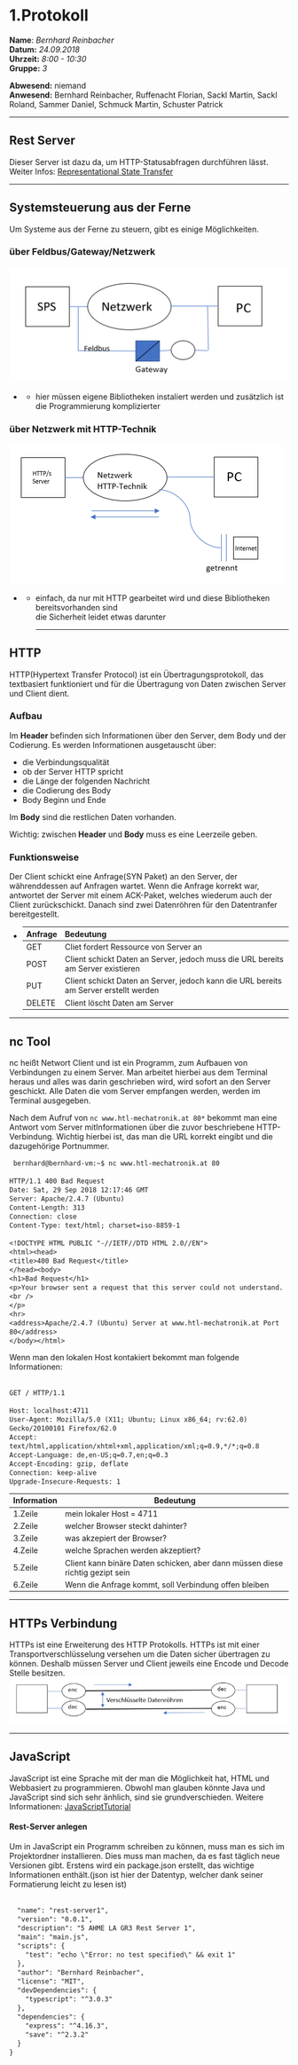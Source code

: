 # 1.Protokoll  
  
  **Name**:  *Bernhard Reinbacher*  
  **Datum:** *24.09.2018*  
  **Uhrzeit:** *8:00 - 10:30*  
  **Gruppe:** *3*  
  
   
    
 **Abwesend:** niemand  
 **Anwesend:** Bernhard Reinbacher, Ruffenacht Florian, Sackl Martin, Sackl Roland, Sammer Daniel, Schmuck Martin, Schuster Patrick  
  
*********************************************************************************************************************************  
## Rest Server  
Dieser Server ist dazu da, um HTTP-Statusabfragen durchführen lässt. Weiter Infos: [Representational State Transfer](https://de.wikipedia.org/wiki/Representational_State_Transfer)
*********************************************************************************************************************************  
## Systemsteuerung aus der Ferne  
Um Systeme aus der Ferne zu steuern, gibt es einige Möglichkeiten.  
### über Feldbus/Gateway/Netzwerk  
![Netzwerk1](/reibem14/Netzwerk1.PNG)    
* * hier müssen eigene Bibliotheken instaliert werden und zusätzlich ist die Programmierung komplizierter  

### über Netzwerk mit HTTP-Technik   
![Netzwerk2](/reibem14/Netzwerk2.PNG)   
* *  einfach, da nur mit HTTP gearbeitet wird und diese Bibliotheken bereitsvorhanden sind  
     die Sicherheit leidet etwas darunter    
     *********************************************************************************************************************************   
## HTTP  
HTTP(Hypertext Transfer Protocol) ist ein Übertragungsprotokoll, das textbasiert funktioniert und für die Übertragung von Daten zwischen Server und Client dient. 
### Aufbau  
Im **Header** befinden sich Informationen über den Server, dem Body und der Codierung. Es werden Informationen ausgetauscht über:   
* die Verbindungsqualität  
* ob der Server HTTP spricht  
* die Länge der folgenden Nachricht  
* die Codierung des Body  
* Body Beginn und Ende    
  
Im **Body** sind die restlichen Daten vorhanden.    
  
Wichtig: zwischen **Header** und **Body** muss es eine Leerzeile geben.
  
### Funktionsweise  
Der Client schickt eine Anfrage(SYN Paket) an den Server, der währenddessen auf Anfragen wartet. Wenn die Anfrage korrekt war, antwortet der Server mit einem ACK-Paket, welches wiederum auch der Client zurückschickt. Danach sind zwei Datenröhren für den Datentranfer bereitgestellt.  

* Anfrage | Bedeutung  
  ------- | ---------  
  GET | Cliet fordert Ressource von Server an  
  POST | Client schickt Daten an Server, jedoch muss die URL bereits am Server existieren  
  PUT | Client schickt Daten an Server, jedoch kann die URL bereits am Server erstellt werden  
  DELETE | Client löscht Daten am Server  
********************************************************************************************************************************  
## nc Tool  
nc heißt Networt Client und ist ein Programm, zum Aufbauen von Verbindungen zu einem Server. Man arbeitet hierbei aus dem Terminal heraus und alles was darin geschrieben wird, wird sofort an den Server geschickt. Alle Daten die vom Server empfangen werden, werden im Terminal ausgegeben.       
  
      
Nach dem Aufruf von `nc www.htl-mechatronik.at 80*` bekommt man eine Antwort vom Server mitInformationen über die zuvor beschriebene HTTP-Verbindung. Wichtig hierbei ist, das man die URL korrekt eingibt und die dazugehörige Portnummer.  
```
 bernhard@bernhard-vm:~$ nc www.htl-mechatronik.at 80

HTTP/1.1 400 Bad Request
Date: Sat, 29 Sep 2018 12:17:46 GMT
Server: Apache/2.4.7 (Ubuntu)
Content-Length: 313
Connection: close
Content-Type: text/html; charset=iso-8859-1

<!DOCTYPE HTML PUBLIC "-//IETF//DTD HTML 2.0//EN">
<html><head>
<title>400 Bad Request</title>
</head><body>
<h1>Bad Request</h1>
<p>Your browser sent a request that this server could not understand.<br />
</p>
<hr>
<address>Apache/2.4.7 (Ubuntu) Server at www.htl-mechatronik.at Port 80</address>
</body></html>
```  
  
Wenn man den lokalen Host kontakiert bekommt man folgende Informationen:  
```bernhard@bernhard-vm:~$ nc -l 4711

GET / HTTP/1.1

Host: localhost:4711		                                                                    
User-Agent: Mozilla/5.0 (X11; Ubuntu; Linux x86_64; rv:62.0) Gecko/20100101 Firefox/62.0	  	
Accept: text/html,application/xhtml+xml,application/xml;q=0.9,*/*;q=0.8		                  
Accept-Language: de,en-US;q=0.7,en;q=0.3	                                                  
Accept-Encoding: gzip, deflate	                                                                                                                                                                          
Connection: keep-alive		         
Upgrade-Insecure-Requests: 1  
```  
Information | Bedeutung  
----------- | ---------  
1.Zeile | mein lokaler Host = 4711  
2.Zeile | welcher Browser steckt dahinter?  
3.Zeile | was akzepiert der Browser?  
4.Zeile | welche Sprachen werden akzeptiert?  
5.Zeile | Client kann binäre Daten schicken, aber dann müssen diese richtig gezipt sein  
6.Zeile | Wenn die Anfrage kommt, soll Verbindung offen bleiben   
********************************************************************************************************************************

## HTTPs Verbindung    
HTTPs ist eine Erweiterung des HTTP Protokolls. HTTPs ist mit einer Transportverschlüsselung versehen um die Daten sicher übertragen zu können. Deshalb müssen Server und Client jeweils eine Encode und Decode Stelle besitzen.
![HTTPS](/reibem14/HTTPS.PNG)  
********************************************************************************************************************************  
## JavaScript  
JavaScript ist eine Sprache mit der man die Möglichkeit hat, HTML und Webbasiert zu programmieren. Obwohl man glauben könnte Java und JavaScript sind sich sehr änhlich, sind sie grundverschieden. Weitere Informationen: [JavaScriptTutorial](https://www.w3schools.com/js/default.asp)  
  
#### Rest-Server anlegen  
Um in JavaScript ein Programm schreiben zu können, muss man es sich im Projektordner installieren. Dies muss man machen, da es fast täglich neue Versionen gibt. Erstens wird ein package.json erstellt, das wichtige Informationen enthält.(json ist hier der Datentyp, welcher dank seiner Formatierung leicht zu lesen ist)  
```` 

  "name": "rest-server1",
  "version": "0.0.1",
  "description": "5 AHME LA GR3 Rest Server 1",
  "main": "main.js",
  "scripts": {
    "test": "echo \"Error: no test specified\" && exit 1"
  },
  "author": "Bernhard Reinbacher",
  "license": "MIT",
  "devDependencies": {
    "typescript": "^3.0.3"
  },
  "dependencies": {
    "express": "^4.16.3",
    "save": "^2.3.2"
  }
}  


    

